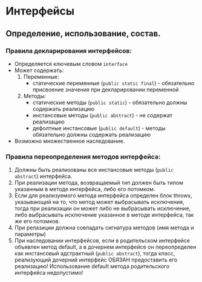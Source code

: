 # Интерфейсы

## Определение, использование, состав.

### Правила декларирования интерфейсов:

* Определяется ключевым словом `interface`
* Может содержать:
    1. Переменные:
        - статические переменные (`public static final`) - обязательно присвоение значения при декларировании переменной 
    1. Методы:
        - статические методы (`public static`) - обязательно должны содержать реализацию 
        - инстансовые методы (`public abstract`) - не содержат реализацию 
        - дефолтные инстансовые (`public default`) - методы обязательно должны содержать реализацию 
* Возможно множественноe наследование.

### Правила переопределения методов интерфейса:

1. Должны быть реализованы все инстансовые методы (`public abstract`) интерфейса.
1. При реализации метода, возвращаемый тип должен быть типом указанным в методе интерфейса, либо его потомком.
1. Если для реализуемого метода интерфейса определен блок throws, указывающий на то, что метод может выбрасывать исключения, тогда при реализации он может либо не выбрасывать исключение, либо выбрасывать исключение указанное в методе интерфейса, так же его потомков.
1. При релазиции должна совпадать сигнатура методов (имя метода и параметры)
1. При наследовании интерфейсов, если в родительском интерфейсе объявлен метод default, а в дочернем интерфейсе он переопределен как инстансовый адстрактный (`public abstract`), тогда класс, реализующий дочерний интерфейс ОБЯЗАН предоставить его реализацию! Использование default метода родительского интерфейса недопустимо!
